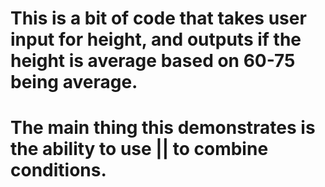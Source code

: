 # This is a bit of code that takes user input for height, and outputs if the height is average based on 60-75 being average.
# The main thing this demonstrates is the ability to use || to combine conditions.
